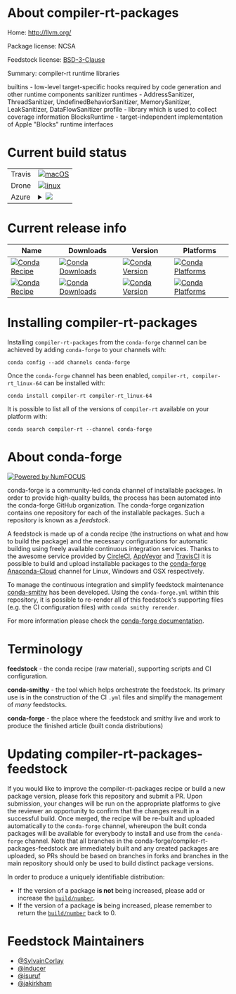 About compiler-rt-packages
==========================

Home: http://llvm.org/

Package license: NCSA

Feedstock license: [BSD-3-Clause](https://github.com/conda-forge/compiler-rt-feedstock/blob/master/LICENSE.txt)

Summary: compiler-rt runtime libraries

builtins - low-level target-specific hooks required by code generation and other
  runtime components
sanitizer runtimes - AddressSanitizer, ThreadSanitizer, UndefinedBehaviorSanitizer,
  MemorySanitizer, LeakSanitizer, DataFlowSanitizer
profile - library which is used to collect coverage information
BlocksRuntime - target-independent implementation of Apple "Blocks" runtime
  interfaces


Current build status
====================


<table><tr>
    <td>Travis</td>
    <td>
      <a href="https://travis-ci.com/conda-forge/compiler-rt-feedstock">
        <img alt="macOS" src="https://img.shields.io/travis/com/conda-forge/compiler-rt-feedstock/master.svg?label=macOS">
      </a>
    </td>
  </tr><tr>
    <td>Drone</td>
    <td>
      <a href="https://cloud.drone.io/conda-forge/compiler-rt-feedstock">
        <img alt="linux" src="https://img.shields.io/drone/build/conda-forge/compiler-rt-feedstock/master.svg?label=Linux">
      </a>
    </td>
  </tr>
    
  <tr>
    <td>Azure</td>
    <td>
      <details>
        <summary>
          <a href="https://dev.azure.com/conda-forge/feedstock-builds/_build/latest?definitionId=4515&branchName=master">
            <img src="https://dev.azure.com/conda-forge/feedstock-builds/_apis/build/status/compiler-rt-feedstock?branchName=master">
          </a>
        </summary>
        <table>
          <thead><tr><th>Variant</th><th>Status</th></tr></thead>
          <tbody><tr>
              <td>linux_64_target_platformlinux-64</td>
              <td>
                <a href="https://dev.azure.com/conda-forge/feedstock-builds/_build/latest?definitionId=4515&branchName=master">
                  <img src="https://dev.azure.com/conda-forge/feedstock-builds/_apis/build/status/compiler-rt-feedstock?branchName=master&jobName=linux&configuration=linux_64_target_platformlinux-64" alt="variant">
                </a>
              </td>
            </tr><tr>
              <td>linux_aarch64_target_platformlinux-aarch64</td>
              <td>
                <a href="https://dev.azure.com/conda-forge/feedstock-builds/_build/latest?definitionId=4515&branchName=master">
                  <img src="https://dev.azure.com/conda-forge/feedstock-builds/_apis/build/status/compiler-rt-feedstock?branchName=master&jobName=linux&configuration=linux_aarch64_target_platformlinux-aarch64" alt="variant">
                </a>
              </td>
            </tr><tr>
              <td>linux_ppc64le_target_platformlinux-ppc64le</td>
              <td>
                <a href="https://dev.azure.com/conda-forge/feedstock-builds/_build/latest?definitionId=4515&branchName=master">
                  <img src="https://dev.azure.com/conda-forge/feedstock-builds/_apis/build/status/compiler-rt-feedstock?branchName=master&jobName=linux&configuration=linux_ppc64le_target_platformlinux-ppc64le" alt="variant">
                </a>
              </td>
            </tr><tr>
              <td>osx_64_target_platformosx-64</td>
              <td>
                <a href="https://dev.azure.com/conda-forge/feedstock-builds/_build/latest?definitionId=4515&branchName=master">
                  <img src="https://dev.azure.com/conda-forge/feedstock-builds/_apis/build/status/compiler-rt-feedstock?branchName=master&jobName=osx&configuration=osx_64_target_platformosx-64" alt="variant">
                </a>
              </td>
            </tr><tr>
              <td>osx_arm64_target_platformosx-arm64</td>
              <td>
                <a href="https://dev.azure.com/conda-forge/feedstock-builds/_build/latest?definitionId=4515&branchName=master">
                  <img src="https://dev.azure.com/conda-forge/feedstock-builds/_apis/build/status/compiler-rt-feedstock?branchName=master&jobName=osx&configuration=osx_arm64_target_platformosx-arm64" alt="variant">
                </a>
              </td>
            </tr><tr>
              <td>win_64_target_platformwin-64</td>
              <td>
                <a href="https://dev.azure.com/conda-forge/feedstock-builds/_build/latest?definitionId=4515&branchName=master">
                  <img src="https://dev.azure.com/conda-forge/feedstock-builds/_apis/build/status/compiler-rt-feedstock?branchName=master&jobName=win&configuration=win_64_target_platformwin-64" alt="variant">
                </a>
              </td>
            </tr>
          </tbody>
        </table>
      </details>
    </td>
  </tr>
</table>

Current release info
====================

| Name | Downloads | Version | Platforms |
| --- | --- | --- | --- |
| [![Conda Recipe](https://img.shields.io/badge/recipe-compiler--rt-green.svg)](https://anaconda.org/conda-forge/compiler-rt) | [![Conda Downloads](https://img.shields.io/conda/dn/conda-forge/compiler-rt.svg)](https://anaconda.org/conda-forge/compiler-rt) | [![Conda Version](https://img.shields.io/conda/vn/conda-forge/compiler-rt.svg)](https://anaconda.org/conda-forge/compiler-rt) | [![Conda Platforms](https://img.shields.io/conda/pn/conda-forge/compiler-rt.svg)](https://anaconda.org/conda-forge/compiler-rt) |
| [![Conda Recipe](https://img.shields.io/badge/recipe-compiler--rt_linux--64-green.svg)](https://anaconda.org/conda-forge/compiler-rt_linux-64) | [![Conda Downloads](https://img.shields.io/conda/dn/conda-forge/compiler-rt_linux-64.svg)](https://anaconda.org/conda-forge/compiler-rt_linux-64) | [![Conda Version](https://img.shields.io/conda/vn/conda-forge/compiler-rt_linux-64.svg)](https://anaconda.org/conda-forge/compiler-rt_linux-64) | [![Conda Platforms](https://img.shields.io/conda/pn/conda-forge/compiler-rt_linux-64.svg)](https://anaconda.org/conda-forge/compiler-rt_linux-64) |

Installing compiler-rt-packages
===============================

Installing `compiler-rt-packages` from the `conda-forge` channel can be achieved by adding `conda-forge` to your channels with:

```
conda config --add channels conda-forge
```

Once the `conda-forge` channel has been enabled, `compiler-rt, compiler-rt_linux-64` can be installed with:

```
conda install compiler-rt compiler-rt_linux-64
```

It is possible to list all of the versions of `compiler-rt` available on your platform with:

```
conda search compiler-rt --channel conda-forge
```


About conda-forge
=================

[![Powered by NumFOCUS](https://img.shields.io/badge/powered%20by-NumFOCUS-orange.svg?style=flat&colorA=E1523D&colorB=007D8A)](http://numfocus.org)

conda-forge is a community-led conda channel of installable packages.
In order to provide high-quality builds, the process has been automated into the
conda-forge GitHub organization. The conda-forge organization contains one repository
for each of the installable packages. Such a repository is known as a *feedstock*.

A feedstock is made up of a conda recipe (the instructions on what and how to build
the package) and the necessary configurations for automatic building using freely
available continuous integration services. Thanks to the awesome service provided by
[CircleCI](https://circleci.com/), [AppVeyor](https://www.appveyor.com/)
and [TravisCI](https://travis-ci.com/) it is possible to build and upload installable
packages to the [conda-forge](https://anaconda.org/conda-forge)
[Anaconda-Cloud](https://anaconda.org/) channel for Linux, Windows and OSX respectively.

To manage the continuous integration and simplify feedstock maintenance
[conda-smithy](https://github.com/conda-forge/conda-smithy) has been developed.
Using the ``conda-forge.yml`` within this repository, it is possible to re-render all of
this feedstock's supporting files (e.g. the CI configuration files) with ``conda smithy rerender``.

For more information please check the [conda-forge documentation](https://conda-forge.org/docs/).

Terminology
===========

**feedstock** - the conda recipe (raw material), supporting scripts and CI configuration.

**conda-smithy** - the tool which helps orchestrate the feedstock.
                   Its primary use is in the construction of the CI ``.yml`` files
                   and simplify the management of *many* feedstocks.

**conda-forge** - the place where the feedstock and smithy live and work to
                  produce the finished article (built conda distributions)


Updating compiler-rt-packages-feedstock
=======================================

If you would like to improve the compiler-rt-packages recipe or build a new
package version, please fork this repository and submit a PR. Upon submission,
your changes will be run on the appropriate platforms to give the reviewer an
opportunity to confirm that the changes result in a successful build. Once
merged, the recipe will be re-built and uploaded automatically to the
`conda-forge` channel, whereupon the built conda packages will be available for
everybody to install and use from the `conda-forge` channel.
Note that all branches in the conda-forge/compiler-rt-packages-feedstock are
immediately built and any created packages are uploaded, so PRs should be based
on branches in forks and branches in the main repository should only be used to
build distinct package versions.

In order to produce a uniquely identifiable distribution:
 * If the version of a package **is not** being increased, please add or increase
   the [``build/number``](https://conda.io/docs/user-guide/tasks/build-packages/define-metadata.html#build-number-and-string).
 * If the version of a package **is** being increased, please remember to return
   the [``build/number``](https://conda.io/docs/user-guide/tasks/build-packages/define-metadata.html#build-number-and-string)
   back to 0.

Feedstock Maintainers
=====================

* [@SylvainCorlay](https://github.com/SylvainCorlay/)
* [@inducer](https://github.com/inducer/)
* [@isuruf](https://github.com/isuruf/)
* [@jakirkham](https://github.com/jakirkham/)

